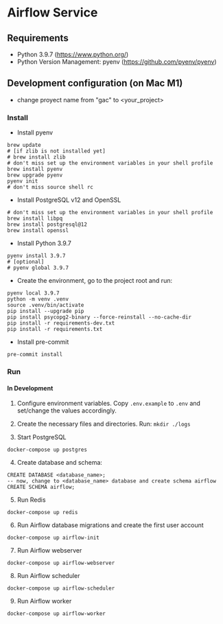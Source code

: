 # Airflow Service

## Requirements

* Python 3.9.7 (https://www.python.org/)
* Python Version Management: pyenv (https://github.com/pyenv/pyenv)


## Development configuration (on Mac M1)
* change proyect name from "gac" to <your_project>

### Install
* Install pyenv
```shell
brew update
# [if zlib is not installed yet]
# brew install zlib
# don't miss set up the environment variables in your shell profile
brew install pyenv
brew upgrade pyenv
pyenv init
# don't miss source shell rc
```

* Install PostgreSQL v12 and OpenSSL
```shell
# don't miss set up the environment variables in your shell profile
brew install libpq
brew install postgresql@12
brew install openssl
```

* Install Python 3.9.7
```shell
pyenv install 3.9.7
# [optional]
# pyenv global 3.9.7
```

* Create the environment, go to the project root and run:
```shell
pyenv local 3.9.7
python -m venv .venv
source .venv/bin/activate
pip install --upgrade pip
pip install psycopg2-binary --force-reinstall --no-cache-dir
pip install -r requirements-dev.txt
pip install -r requirements.txt
```

* Install pre-commit
```shell
pre-commit install
```


### Run

#### In Development

1. Configure environment variables. Copy `.env.example` to `.env` and set/change the values accordingly.

2. Create the necessary files and directories. Run: `mkdir ./logs`

3. Start PostgreSQL
```shell
docker-compose up postgres
```

4. Create database and schema:
```postgresql
CREATE DATABASE <database_name>;
-- now, change to <database_name> database and create schema airflow
CREATE SCHEMA airflow;
```

5. Run Redis
```shell
docker-compose up redis
```

6. Run Airflow database migrations and create the first user account
```shell
docker-compose up airflow-init
```

7. Run Airflow webserver
```shell
docker-compose up airflow-webserver
```

8. Run Airflow scheduler
```shell
docker-compose up airflow-scheduler
```

9. Run Airflow worker
```shell
docker-compose up airflow-worker
```
